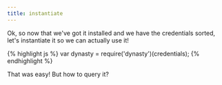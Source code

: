 ```yaml
---
title: instantiate
---
```


Ok, so now that we've got it installed and we have the credentials sorted, let's
instantiate it so we can actually use it!

{% highlight js %}
var dynasty = require('dynasty')(credentials);
{% endhighlight %}

That was easy! But how to query it?
